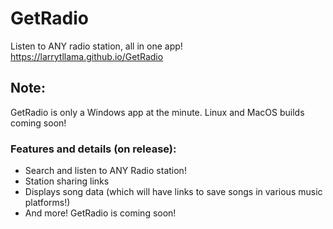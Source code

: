 # GetRadio
Listen to ANY radio station, all in one app!
https://larrytllama.github.io/GetRadio

## Note:
GetRadio is only a Windows app at the minute. Linux and MacOS builds coming soon!

### Features and details (on release):
- Search and listen to ANY Radio station!
- Station sharing links
- Displays song data (which will have links to save songs in various music platforms!)
- And more! GetRadio is coming soon!
